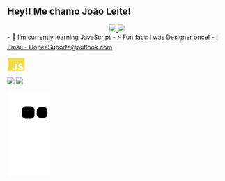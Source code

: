 ## Hey!! Me chamo João Leite!
<div align="center">
  <a href="https://github.com/JoaoLeite47">
  <img height="180em" src="https://github-readme-stats.vercel.app/api?username=JoaoLeite47&show_icons=true&theme=dark&include_all_commits=true&count_private=true"/>
  <img height="180em" src="https://github-readme-stats.vercel.app/api/top-langs/?username=JoaoLeite47&layout=compact&langs_count=7&theme=dark"/>
</div>
- 🌱 I’m currently learning JavaScript
- ⚡ Fun fact: I was Designer once!
-  ❕ Email - HopeeSuporte@outlook.com
  </div>
<div style="display: inline_block"><br>
  <img align="center" alt="Rafa-Js" height="30" width="40" src="https://raw.githubusercontent.com/devicons/devicon/master/icons/javascript/javascript-plain.svg">
</div>
<div> 
  
  <a href="https://www.instagram.com/jvl_souza/" target="_blank"><img src="https://img.shields.io/badge/-Instagram-%23E4405F?style=for-the-badge&logo=instagram&logoColor=white" target="_blank"></a>
   <a href="https://www.linkedin.com/in/joão-victor-leite-souza-1b0a87206/" target="_blank"><img src="https://img.shields.io/badge/-LinkedIn-%230077B5?style=for-the-badge&logo=linkedin&logoColor=white" target="_blank"></a> 
 
  ![Snake animation](https://github.com/rafaballerini/rafaballerini/blob/output/github-contribution-grid-snake.svg)
 
</div>
